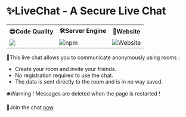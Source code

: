 <h1>✨LiveChat - A Secure Live Chat</h1>

<table>
  <tr>
    <th>😎Code Quality</th>
    <th>🛠Server Engine</th>
    <th>🔮Website</th>
  </tr>
  <tr>
    <td><a href="https://www.codacy.com/gh/xReapex/LiveChat/dashboard?utm_source=github.com&amp;utm_medium=referral&amp;utm_content=xReapex/LiveChat&amp;utm_campaign=Badge_Grade"><img src="https://app.codacy.com/project/badge/Grade/e31270a46eb543d09968d65ebc94a2bb"/></a></td>
    <td><img alt="npm" src="https://img.shields.io/npm/v/express?label=express"></td>
    <td><img alt="Website" src="https://img.shields.io/website?label=livechat&up_message=on&url=http%3A%2F%2F149.91.89.248%3A3000%2F"></td>
  </tr>
</table>

📌This live chat allows you to communicate anonymously using rooms :

- Create your room and invite your friends.
- No registration required to use the chat.
- The data is sent directly to the room and is in no way saved.

🛎Warning ! Messages are deleted when the page is restarted !

🔗Join the chat [now](http://149.91.89.248:3000).
